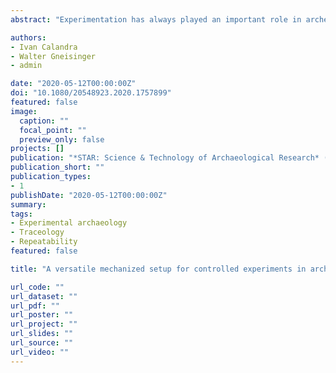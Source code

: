 ```yaml
---
abstract: "Experimentation has always played an important role in archeology, in particular to create reference collections for use-wear studies. Different types of experiments can answer different questions; all types should therefore be combined to obtain a holistic view. In controlled experiments, some factors are tested, while the other factors are kept constant to improve the signal-to-noise ratio. Yet, controlled experiments have been conducted with variable degrees of control. Although they seem decoupled from archeological applications, mechanized experiments and the robust causal relationships they measure are critical to answer archeological questions like understanding the processes of use-wear formation. Here we introduce the concept behind using the SMARTTESTER®, a modular material tester, and we present four different setups (linear, rotary, percussion and oscillating) and their potential archeological applications. Such experiments will contribute to our understanding of causality in human tool use."

authors:
- Ivan Calandra
- Walter Gneisinger
- admin

date: "2020-05-12T00:00:00Z"
doi: "10.1080/20548923.2020.1757899"
featured: false
image:
  caption: ""
  focal_point: ""
  preview_only: false
projects: []
publication: "*STAR: Science & Technology of Archaeological Research* (2020)"
publication_short: ""
publication_types:
- 1
publishDate: "2020-05-12T00:00:00Z"
summary:
tags:
- Experimental archaeology
- Traceology
- Repeatability
featured: false

title: "A versatile mechanized setup for controlled experiments in archeology"

url_code: ""
url_dataset: ""
url_pdf: ""
url_poster: ""
url_project: ""
url_slides: ""
url_source: ""
url_video: ""
---
```

